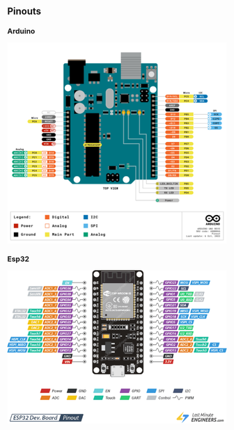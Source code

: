 ## Pinouts

### Arduino
![Arduino](../images/pinouts/arduino.png)

### Esp32
![Esp32 text](../images/pinouts/ESP32.png)

<!-- ### Esp32 C3 Super Mini
![C3 pinout](images/pinouts/esp32-c3-super-mini.jpeg) -->